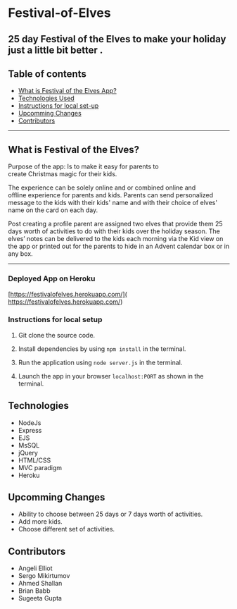 # Festival-of-Elves
25 day Festival of the Elves to make your holiday just a little bit better .
---- 

 ## Table of contents
* [What is Festival of the Elves App?](#what-is-FOTEA)
* [Technologies Used](#technologies)
* [Instructions for local set-up](#instructions)
* [Upcomming Changes](#upcomming-changes)
* [Contributors](#contributors)

----

## What is Festival of the Elves? 

Purpose of the app: Is to make it easy for parents to create Christmas magic for their kids. 

The experience can be solely online and or combined online and offline experience for parents and kids. Parents can send personalized message to the kids with their kids' name and with their choice of elves' name on the card on each day.

Post creating a profile parent are assigned two elves that provide them 25 days worth of activities to do with their kids over the holiday season. The elves’ notes can be delivered to the kids each morning via the Kid view on the app or printed out for the parents to hide in an Advent calendar box or in any box.

----


### Deployed App on Heroku

  [https://festivalofelves.herokuapp.com/]( https://festivalofelves.herokuapp.com/)


### Instructions for local setup

1. Git clone the source code.

2. Install dependencies by using `npm install` in the terminal.

3. Run the application using `node server.js` in the terminal.

4. Launch the app in your browser `localhost:PORT` as shown in the terminal.

## Technologies

* NodeJs
* Express
* EJS
* MsSQL
* jQuery
* HTML/CSS
* MVC paradigm
* Heroku



## Upcomming Changes
* Ability to choose between 25 days or 7 days worth of activities. 
* Add more kids.
* Choose different set of activities.


## Contributors

* Angeli Elliot
* Sergo Mikirtumov
* Ahmed Shallan
* Brian Babb
* Sugeeta Gupta
    

